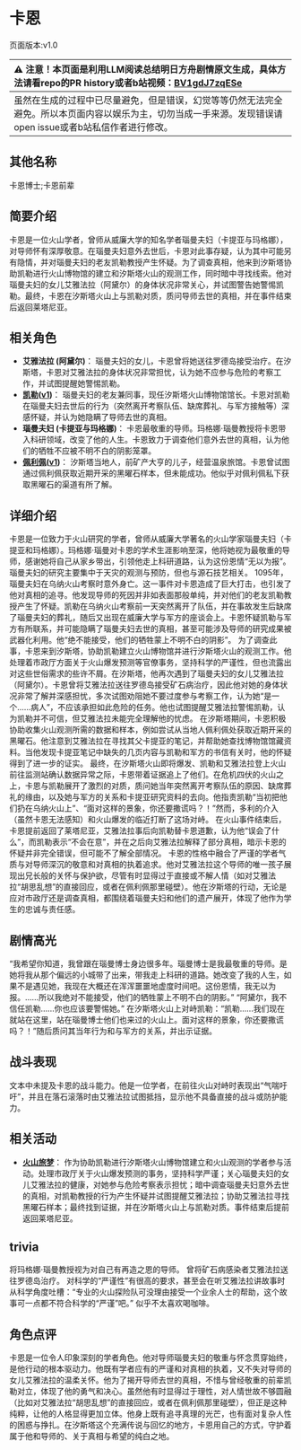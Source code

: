 # 卡恩
页面版本:v1.0
 

| :warning: 注意！本页面是利用LLM阅读总结明日方舟剧情原文生成，具体方法请看repo的PR history或者b站视频：[BV1gdJ7zqESe](https://www.bilibili.com/video/BV1gdJ7zqESe/)         |
|:----------------------------|
| 虽然在生成的过程中已尽量避免，但是错误，幻觉等等仍然无法完全避免。所以本页面内容以娱乐为主，切勿当成一手来源。发现错误请open issue或者b站私信作者进行修改。|



## 其他名称
卡恩博士;卡恩前辈
## 简要介绍
卡恩是一位火山学者，曾师从威廉大学的知名学者瑙曼夫妇（卡提亚与玛格娜），对导师怀有深厚敬意。在瑙曼夫妇意外去世后，卡恩对此事存疑，认为其中可能另有隐情，并对瑙曼夫妇的老友凯勒教授产生怀疑。为了调查真相，他来到汐斯塔协助凯勒进行火山博物馆的建立和汐斯塔火山的观测工作，同时暗中寻找线索。他对瑙曼夫妇的女儿艾雅法拉（阿黛尔）的身体状况非常关心，并试图警告她警惕凯勒。最终，卡恩在汐斯塔火山上与凯勒对质，质问导师去世的真相，并在事件结束后返回莱塔尼亚。
## 相关角色
-   **艾雅法拉 (阿黛尔)**： 瑙曼夫妇的女儿，卡恩曾将她送往罗德岛接受治疗。在汐斯塔，卡恩对艾雅法拉的身体状况非常担忧，认为她不应参与危险的考察工作，并试图提醒她警惕凯勒。
-   **[凯勒](../char_v3/extended_char_kai_lei.md)([v1](extended_char_kai_lei.md))**： 瑙曼夫妇的老友兼同事，现任汐斯塔火山博物馆馆长。卡恩对凯勒在瑙曼夫妇去世后的行为（突然离开考察队伍、缺席葬礼、与军方接触等）深感怀疑，并认为她隐瞒了导师去世的真相。
-   **瑙曼夫妇 (卡提亚与玛格娜)**： 卡恩最敬重的导师。玛格娜·瑙曼教授将卡恩带入科研领域，改变了他的人生。卡恩致力于调查他们意外去世的真相，认为他们的牺牲不应被不明不白的阴影笼罩。
-   **[佩利佩](../char_v3/extended_char_pei_li_pei.md)([v1](extended_char_pei_li_pei.md))**： 汐斯塔当地人，前矿产大亨的儿子，经营温泉旅馆。卡恩曾试图通过佩利佩获取近期开采的黑曜石样本，但未能成功。他似乎对佩利佩私下获取黑曜石的渠道有所了解。
## 详细介绍
卡恩是一位致力于火山研究的学者，曾师从威廉大学著名的火山学家瑙曼夫妇（卡提亚和玛格娜）。玛格娜·瑙曼对卡恩的学术生涯影响至深，他将她视为最敬重的导师，感谢她将自己从家乡带出，引领他走上科研道路，认为这份恩情“无以为报”。瑙曼夫妇的研究主要集中于天灾的观测与预防，但也与源石技艺相关。
1095年，瑙曼夫妇在乌纳火山考察时意外身亡。这一事件对卡恩造成了巨大打击，也引发了他对真相的追寻。他发现导师的死因并非如表面那般单纯，并对他们的老友凯勒教授产生了怀疑。凯勒在乌纳火山考察前一天突然离开了队伍，并在事故发生后缺席了瑙曼夫妇的葬礼，随后又出现在威廉大学与军方的座谈会上。卡恩怀疑凯勒与军方有所联系，并可能隐瞒了瑙曼夫妇去世的真相，甚至可能涉及导师的研究成果被武器化利用。他“绝不能接受，他们的牺牲蒙上不明不白的阴影”。
为了调查此事，卡恩来到汐斯塔，协助凯勒建立火山博物馆并进行汐斯塔火山的观测工作。他处理着市政厅方面关于火山爆发预测等官僚事务，坚持科学的严谨性，但也流露出对这些世俗需求的些许不屑。在汐斯塔，他再次遇到了瑙曼夫妇的女儿艾雅法拉（阿黛尔）。卡恩曾将艾雅法拉送往罗德岛接受矿石病治疗，因此他对她的身体状况非常了解并深感担忧，多次试图劝阻她不要过度参与考察工作，认为她“是一个......病人”，不应该承担如此危险的任务。他也试图提醒艾雅法拉警惕凯勒，认为凯勒并不可信，但艾雅法拉未能完全理解他的忧虑。
在汐斯塔期间，卡恩积极协助收集火山观测所需的数据和样本，例如尝试从当地人佩利佩处获取近期开采的黑曜石。他注意到艾雅法拉在寻找其父卡提亚的笔记，并帮助她查找博物馆馆藏资料。当他发现卡提亚笔记中缺失的几页内容与凯勒和军方的书信有关时，他的怀疑得到了进一步的证实。
最终，在汐斯塔火山即将爆发、凯勒和艾雅法拉登上火山前往监测站确认数据异常之际，卡恩带着证据追上了他们。在危机四伏的火山之上，卡恩与凯勒展开了激烈的对质，质问她当年突然离开考察队伍的原因、缺席葬礼的缘由，以及她与军方的关系和卡提亚研究资料的去向。他指责凯勒“当初把他们扔在乌纳火山上”、“面对这样的景象，你还要撒谎吗？！”然而，多利的介入（虽然卡恩无法感知）和火山爆发的临近打断了这场对峙。
在火山事件结束后，卡恩提前返回了莱塔尼亚，艾雅法拉事后向凯勒替卡恩道歉，认为他“误会了什么”，而凯勒表示“不会在意”，并在之后向艾雅法拉解释了部分真相，暗示卡恩的怀疑并非完全错误，但可能不了解全部情况。
卡恩的性格中融合了严谨的学者气质与对导师深沉的敬意和对真相的执着追求。他对艾雅法拉这个导师的唯一孩子展现出兄长般的关怀与保护欲，尽管有时显得过于直接或不解人情（如对艾雅法拉“胡思乱想”的直接回应，或者在佩利佩那里碰壁）。他在汐斯塔的行动，无论是应对市政厅还是调查真相，都围绕着瑙曼夫妇和他们的遗产展开，体现了他作为学生的忠诚与责任感。
## 剧情高光
“我希望你知道，我曾跟在瑙曼博士身边很多年。瑙曼博士是我最敬重的导师。是她将我从那个偏远的小城带了出来，带我走上科研的道路。她改变了我的人生，如果不是遇见她，我现在大概还在浑浑噩噩地虚度时间吧。这份恩情，我无以为报。……所以我绝对不能接受，他们的牺牲蒙上不明不白的阴影。”
“阿黛尔，我不信任凯勒......你也应该要警惕她。”
在汐斯塔火山上对峙凯勒：“凯勒......我们现在就站在这里，站在瑙曼博士他们也来过的火山上。面对这样的景象，你还要撒谎吗？！”随后质问其当年行为和与军方的关系，并出示证据。
## 战斗表现
文本中未提及卡恩的战斗能力。他是一位学者，在前往火山对峙时表现出“气喘吁吁”，并且在落石滚落时由艾雅法拉试图抵挡，显示他不具备直接的战斗或防护能力。
## 相关活动
-   **[火山旅梦](../stories/act27side.md)**： 作为协助凯勒进行汐斯塔火山博物馆建立和火山观测的学者参与活动。处理市政厅关于火山爆发预测的事务，坚持科学严谨；关心瑙曼夫妇的女儿艾雅法拉的健康，对她参与危险考察表示担忧；暗中调查瑙曼夫妇意外去世的真相，对凯勒教授的行为产生怀疑并试图提醒艾雅法拉；协助艾雅法拉寻找黑曜石样本；最终找到证据，并在汐斯塔火山上与凯勒对质。事件结束后提前返回莱塔尼亚。
## trivia
将玛格娜·瑙曼教授视为对自己有再造之恩的导师。
曾将矿石病感染者艾雅法拉送往罗德岛治疗。
对科学的“严谨性”有很高的要求，甚至会在听艾雅法拉讲故事时从科学角度吐槽：“专业的火山探险队可没理由接受一个业余人士的帮助，这个故事可一点都不符合科学的“严谨”吧。”
似乎不太喜欢喝咖啡。
## 角色点评
卡恩是一位令人印象深刻的学者角色。他对导师瑙曼夫妇的敬重与怀念贯穿始终，是他行动的根本驱动力。他既有学者应有的严谨和对真相的执着，又不失对导师的女儿艾雅法拉的温柔关怀。他为了揭开导师去世的真相，不惜与曾经敬重的前辈凯勒对立，体现了他的勇气和决心。虽然他有时显得过于理性，对人情世故不够圆融（比如对艾雅法拉“胡思乱想”的直接回应，或者在佩利佩那里碰壁），但正是这种纯粹，让他的人格显得更加立体。他身上既有追寻真理的光芒，也有面对复杂人性的困惑与挣扎。在汐斯塔这个充满传说与回忆的地方，卡恩用自己的方式，守护着属于他和导师的、关于真相与希望的纯白之地。